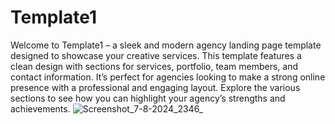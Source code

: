 # Template1

Welcome to Template1 – a sleek and modern agency landing page template designed to showcase your creative services. This template features a clean design with sections for services, portfolio, team members, and contact information. It’s perfect for agencies looking to make a strong online presence with a professional and engaging layout. Explore the various sections to see how you can highlight your agency’s strengths and achievements.
![Screenshot_7-8-2024_2346_](https://github.com/user-attachments/assets/56d341af-5e77-4e4d-8e98-ef3ac1e95b9a)
